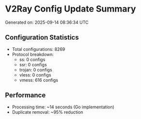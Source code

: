 # V2Ray Config Update Summary
Generated on: 2025-09-14 08:36:34 UTC

## Configuration Statistics
- Total configurations: 8269
- Protocol breakdown:
  - ss: 0 configs
  - ssr: 0 configs
  - trojan: 0 configs
  - vless: 0 configs
  - vmess: 616 configs

## Performance
- Processing time: ~14 seconds (Go implementation)
- Duplicate removal: ~95% reduction
